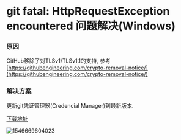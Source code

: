 # git fatal: HttpRequestException encountered 问题解决(Windows)

### 原因

GitHub移除了对TLSv1/TLSv1.1的支持, 参考[https://githubengineering.com/crypto-removal-notice/](https://githubengineering.com/crypto-removal-notice/)

### 解决方案

更新git凭证管理器(Credencial Manager)到最新版本.

[下载地址](https://github.com/Microsoft/Git-Credential-Manager-for-Windows/releases/tag/v1.14.0)

![1546669604023](C:\Users\suyatao\AppData\Roaming\Typora\typora-user-images\1546669604023.png)
